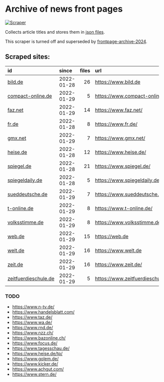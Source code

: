 # Archive of news front pages

[![Scraper](https://github.com/defgsus/frontpage-archive-2/actions/workflows/scraper.yml/badge.svg)](https://github.com/defgsus/teletext-archive/actions/workflows/scraper.yml)

Collects article titles and stores them in [json files](docs/snapshots).

This scraper is turned off and superseded by [frontpage-archive-2024](https://github.com/defgsus/frontpage-archive-2024).


## Scraped sites:

| id                                                          | since      |   files | url                              |
|:------------------------------------------------------------|:-----------|--------:|:---------------------------------|
| [bild.de](docs/snapshots/bild.de)                           | 2022-01-28 |      26 | https://www.bild.de              |
| [compact-online.de](docs/snapshots/compact-online.de)       | 2022-01-29 |       5 | https://www.compact-online.de/   |
| [faz.net](docs/snapshots/faz.net)                           | 2022-01-29 |      14 | https://www.faz.net/             |
| [fr.de](docs/snapshots/fr.de)                               | 2022-01-28 |       8 | https://www.fr.de/               |
| [gmx.net](docs/snapshots/gmx.net)                           | 2022-01-29 |       7 | https://www.gmx.net/             |
| [heise.de](docs/snapshots/heise.de)                         | 2022-01-28 |      12 | https://www.heise.de/            |
| [spiegel.de](docs/snapshots/spiegel.de)                     | 2022-01-28 |      21 | https://www.spiegel.de/          |
| [spiegeldaily.de](docs/snapshots/spiegeldaily.de)           | 2022-01-28 |       5 | https://www.spiegeldaily.de/     |
| [sueddeutsche.de](docs/snapshots/sueddeutsche.de)           | 2022-01-29 |       7 | https://www.sueddeutsche.de/     |
| [t-online.de](docs/snapshots/t-online.de)                   | 2022-01-29 |       8 | https://www.t-online.de/         |
| [volksstimme.de](docs/snapshots/volksstimme.de)             | 2022-01-29 |       8 | https://www.volksstimme.de/      |
| [web.de](docs/snapshots/web.de)                             | 2022-01-29 |      15 | https://web.de                   |
| [welt.de](docs/snapshots/welt.de)                           | 2022-01-29 |      16 | https://www.welt.de              |
| [zeit.de](docs/snapshots/zeit.de)                           | 2022-01-29 |      16 | https://www.zeit.de/             |
| [zeitfuerdieschule.de](docs/snapshots/zeitfuerdieschule.de) | 2022-01-29 |       5 | https://www.zeitfuerdieschule.de |


### TODO

- https://www.n-tv.de/
- https://www.handelsblatt.com/
- https://www.taz.de/
- https://www.wa.de/
- https://www.rnd.de/
- https://www.nzz.ch/
- https://www.bazonline.ch/
- https://www.focus.de/
- https://www.tagesschau.de/
- https://www.heise.de/tp/
- https://www.golem.de/
- https://www.kicker.de/
- https://www.achgut.com/
- https://www.stern.de/
